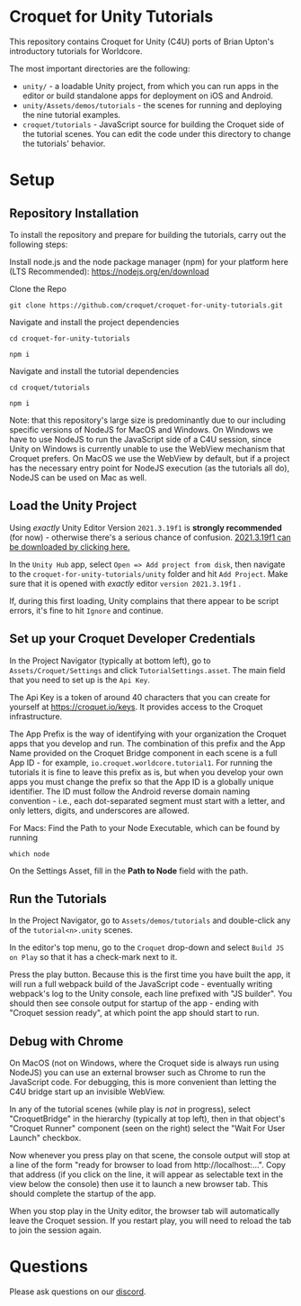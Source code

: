 # Croquet for Unity Tutorials

This repository contains Croquet for Unity (C4U) ports of Brian Upton's introductory tutorials for Worldcore.

The most important directories are the following:
* `unity/` - a loadable Unity project, from which you can run apps in the editor or build standalone apps for deployment on iOS and Android.
* `unity/Assets/demos/tutorials` - the scenes for running and deploying the nine tutorial examples.
* `croquet/tutorials` - JavaScript source for building the Croquet side of the tutorial scenes.  You can edit the code under this directory to change the tutorials' behavior.

# Setup

## Repository Installation

To install the repository and prepare for building the tutorials, carry out the following steps:

Install node.js and the node package manager (npm) for your platform here (LTS Recommended):
https://nodejs.org/en/download


Clone the Repo

```
git clone https://github.com/croquet/croquet-for-unity-tutorials.git
```

Navigate and install the project dependencies

```
cd croquet-for-unity-tutorials
```

```
npm i
```

Navigate and install the tutorial dependencies

```
cd croquet/tutorials
```

```
npm i
```



Note: that this repository's large size is predominantly due to our including specific versions of NodeJS for MacOS and Windows.  On Windows we have to use NodeJS to run the JavaScript side of a C4U session, since Unity on Windows is currently unable to use the WebView mechanism that Croquet prefers.  On MacOS we use the WebView by default, but if a project has the necessary entry point for NodeJS execution (as the tutorials all do), NodeJS can be used on Mac as well.

## Load the Unity Project
Using _exactly_ Unity Editor Version `2021.3.19f1` is **strongly recommended** (for now) - otherwise there's a serious chance of confusion. [2021.3.19f1 can be downloaded by clicking here.](unityhub://2021.3.19f1/c9714fde33b6)

In the `Unity Hub` app, select `Open => Add project from disk`, then navigate to the `croquet-for-unity-tutorials/unity` folder and hit `Add Project`.  Make sure that it is opened with _exactly_ editor `version 2021.3.19f1` .

If, during this first loading, Unity complains that there appear to be script errors, it's fine to hit `Ignore` and continue.

## Set up your Croquet Developer Credentials

In the Project Navigator (typically at bottom left), go to `Assets/Croquet/Settings` and click `TutorialSettings.asset`.  The main field that you need to set up is the `Api Key`.

The Api Key is a token of around 40 characters that you can create for yourself at https://croquet.io/keys.  It provides access to the Croquet infrastructure.

The App Prefix is the way of identifying with your organization the Croquet apps that you develop and run.  The combination of this prefix and the App Name provided on the Croquet Bridge component in each scene is a full App ID - for example, `io.croquet.worldcore.tutorial1`.  For running the tutorials it is fine to leave this prefix as is, but when you develop your own apps you must change the prefix so that the App ID is a globally unique identifier.  The ID must follow the Android reverse domain naming convention - i.e., each dot-separated segment must start with a letter, and only letters, digits, and underscores are allowed.

For Macs: Find the Path to your Node Executable, which can be found by running
```
which node
```
On the Settings Asset, fill in the **Path to Node** field with the path.


## Run the Tutorials

In the Project Navigator, go to `Assets/demos/tutorials` and double-click any of the `tutorial<n>.unity` scenes.

In the editor's top menu, go to the `Croquet` drop-down and select `Build JS on Play` so that it has a check-mark next to it.

Press the play button.  Because this is the first time you have built the app, it will run a full webpack build of the JavaScript code - eventually writing webpack's log to the Unity console, each line prefixed with "JS builder".  You should then see console output for startup of the app - ending with "Croquet session ready", at which point the app should start to run.

## Debug with Chrome

On MacOS (not on Windows, where the Croquet side is always run using NodeJS) you can use an external browser such as Chrome to run the JavaScript code.  For debugging, this is more convenient than letting the C4U bridge start up an invisible WebView.

In any of the tutorial scenes (while play is *not* in progress), select "CroquetBridge" in the hierarchy (typically at top left), then in that object's "Croquet Runner" component (seen on the right) select the "Wait For User Launch" checkbox.

Now whenever you press play on that scene, the console output will stop at a line of the form "ready for browser to load from http://localhost:...".  Copy that address (if you click on the line, it will appear as selectable text in the view below the console) then use it to launch a new browser tab.  This should complete the startup of the app.

When you stop play in the Unity editor, the browser tab will automatically leave the Croquet session.  If you restart play, you will need to reload the tab to join the session again.

# Questions
Please ask questions on our [discord](https://croquet.io/discord).

